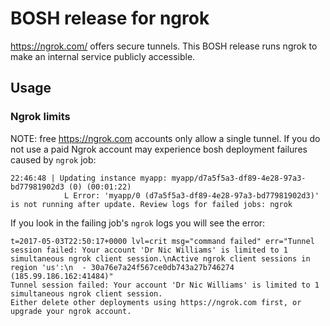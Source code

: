 # BOSH release for ngrok

https://ngrok.com/ offers secure tunnels. This BOSH release runs ngrok to make an internal service publicly accessible.

## Usage

### Ngrok limits

NOTE: free https://ngrok.com accounts only allow a single tunnel. If you do not use a paid Ngrok account may experience bosh deployment failures caused by `ngrok` job:

```
22:46:48 | Updating instance myapp: myapp/d7a5f5a3-df89-4e28-97a3-bd77981902d3 (0) (00:01:22)
            L Error: 'myapp/0 (d7a5f5a3-df89-4e28-97a3-bd77981902d3)' is not running after update. Review logs for failed jobs: ngrok
```

If you look in the failing job's `ngrok` logs you will see the error:

```
t=2017-05-03T22:50:17+0000 lvl=crit msg="command failed" err="Tunnel session failed: Your account 'Dr Nic Williams' is limited to 1 simultaneous ngrok client session.\nActive ngrok client sessions in region 'us':\n  - 30a76e7a24f567ce0db743a27b746274 (185.99.186.162:41484)"
Tunnel session failed: Your account 'Dr Nic Williams' is limited to 1 simultaneous ngrok client session.
Either delete other deployments using https://ngrok.com first, or upgrade your ngrok account.
```
